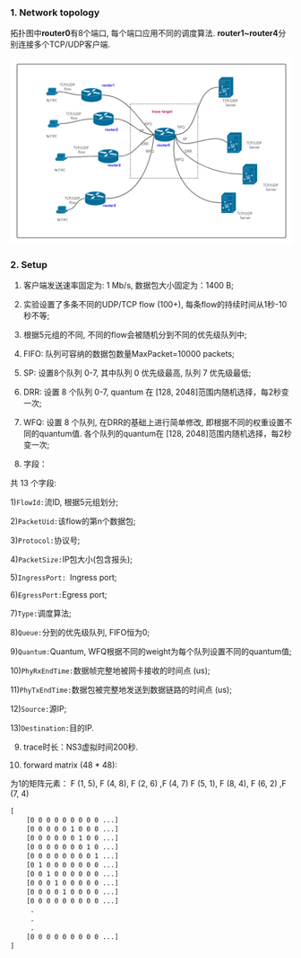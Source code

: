 
### 1. Network topology

拓扑图中**router0**有8个端口, 每个端口应用不同的调度算法. **router1~router4**分别连接多个TCP/UDP客户端.

<img src="img/topo.png" alt="Network topology" title="Network topology" style="zoom:100%;"/>

### 2. Setup

1. 客户端发送速率固定为: 1 Mb/s, 数据包大小固定为：1400 B;

2. 实验设置了多条不同的UDP/TCP flow (100+), 每条flow的持续时间从1秒-10秒不等;

3. 根据5元组的不同, 不同的flow会被随机分到不同的优先级队列中;

4. FIFO: 队列可容纳的数据包数量MaxPacket=10000 packets;

5. SP: 设置8个队列 0-7, 其中队列 0 优先级最高, 队列 7 优先级最低;

6. DRR: 设置 8 个队列 0-7, quantum 在 [128, 2048]范围内随机选择，每2秒变一次;

7. WFQ: 设置 8 个队列, 在DRR的基础上进行简单修改, 即根据不同的权重设置不同的quantum值. 各个队列的quantum在 [128, 2048]范围内随机选择，每2秒变一次;

8. 字段：

共 13 个字段:

1)`FlowId:`流ID, 根据5元组划分;

2)`PacketUid:`该flow的第n个数据包;

3)`Protocol:`协议号;

4)`PacketSize:`IP包大小(包含报头);

5)`IngressPort: `Ingress port;

6)`EgressPort:`Egress port;

7)`Type:`调度算法;

8)`Queue:`分到的优先级队列, FIFO恒为0;

9)`Quantum:`Quantum, WFQ根据不同的weight为每个队列设置不同的quantum值;

10)`PhyRxEndTime:`数据帧完整地被网卡接收的时间点 (us);

11)`PhyTxEndTime:`数据包被完整地发送到数据链路的时间点 (us);

12)`Source:`源IP;

13)`Destination:`目的IP.

9. trace时长：NS3虚拟时间200秒.

10. forward matrix (48 * 48):

为1的矩阵元素：
F (1, 5), F (4, 8), F (2, 6) ,F (4, 7)
F (5, 1), F (8, 4), F (6, 2) ,F (7, 4)

```
[
	[0 0 0 0 0 0 0 0 0 ...]
	[0 0 0 0 0 1 0 0 0 ...]
	[0 0 0 0 0 0 1 0 0 ...]
	[0 0 0 0 0 0 0 1 0 ...]
	[0 0 0 0 0 0 0 0 1 ...]
	[0 1 0 0 0 0 0 0 0 ...]
	[0 0 1 0 0 0 0 0 0 ...]
	[0 0 0 1 0 0 0 0 0 ...]
	[0 0 0 0 1 0 0 0 0 ...]
	[0 0 0 0 0 0 0 0 0 ...]
	 .
	 .
	 .
	[0 0 0 0 0 0 0 0 0 ...]
]
```



